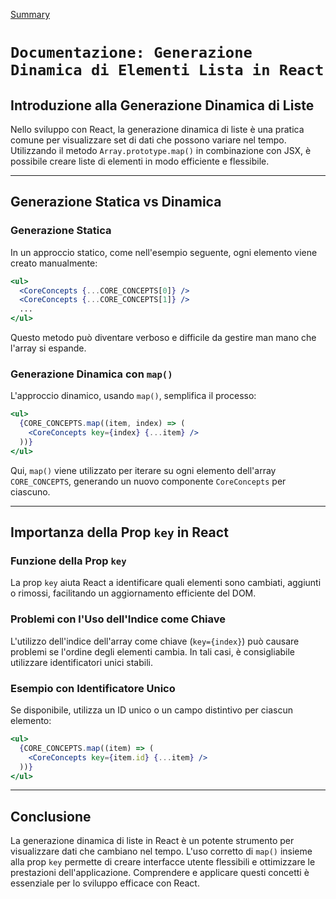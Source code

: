 [Summary](../Summary.md)

# `Documentazione: Generazione Dinamica di Elementi Lista in React`

## Introduzione alla Generazione Dinamica di Liste

Nello sviluppo con React, la generazione dinamica di liste è una pratica comune per visualizzare set di dati che possono variare nel tempo. Utilizzando il metodo `Array.prototype.map()` in combinazione con JSX, è possibile creare liste di elementi in modo efficiente e flessibile.

---

## Generazione Statica vs Dinamica

### Generazione Statica

In un approccio statico, come nell'esempio seguente, ogni elemento viene creato manualmente:

```jsx
<ul>
  <CoreConcepts {...CORE_CONCEPTS[0]} />
  <CoreConcepts {...CORE_CONCEPTS[1]} />
  ...
</ul>
```

Questo metodo può diventare verboso e difficile da gestire man mano che l'array si espande.

### Generazione Dinamica con `map()`

L'approccio dinamico, usando `map()`, semplifica il processo:

```jsx
<ul>
  {CORE_CONCEPTS.map((item, index) => (
    <CoreConcepts key={index} {...item} />
  ))}
</ul>
```

Qui, `map()` viene utilizzato per iterare su ogni elemento dell'array `CORE_CONCEPTS`, generando un nuovo componente `CoreConcepts` per ciascuno.

---

## Importanza della Prop `key` in React

### Funzione della Prop `key`

La prop `key` aiuta React a identificare quali elementi sono cambiati, aggiunti o rimossi, facilitando un aggiornamento efficiente del DOM.

### Problemi con l'Uso dell'Indice come Chiave

L'utilizzo dell'indice dell'array come chiave (`key={index}`) può causare problemi se l'ordine degli elementi cambia. In tali casi, è consigliabile utilizzare identificatori unici stabili.

### Esempio con Identificatore Unico

Se disponibile, utilizza un ID unico o un campo distintivo per ciascun elemento:

```jsx
<ul>
  {CORE_CONCEPTS.map((item) => (
    <CoreConcepts key={item.id} {...item} />
  ))}
</ul>
```

---

## Conclusione

La generazione dinamica di liste in React è un potente strumento per visualizzare dati che cambiano nel tempo. L'uso corretto di `map()` insieme alla prop `key` permette di creare interfacce utente flessibili e ottimizzare le prestazioni dell'applicazione. Comprendere e applicare questi concetti è essenziale per lo sviluppo efficace con React.
